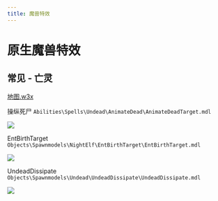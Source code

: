 ```yaml
---
title: 魔兽特效
---
```


# 原生魔兽特效

## 常见 - 亡灵

[地图.w3x](/file/war3-effect/map/general-undead.w3x)

操纵死尸 `Abilities\Spells\Undead\AnimateDead\AnimateDeadTarget.mdl`

![](file/war3-effect/1.png)

EntBirthTarget `Objects\Spawnmodels\NightElf\EntBirthTarget\EntBirthTarget.mdl`

![](file/war3-effect/2.png)

UndeadDissipate `Objects\Spawnmodels\Undead\UndeadDissipate\UndeadDissipate.mdl`

![](file/war3-effect/3.png)
